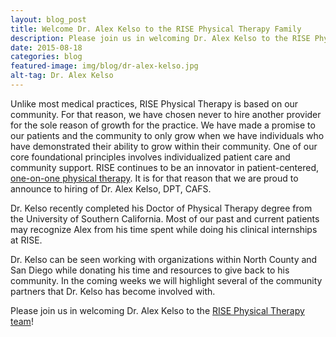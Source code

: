 ```yaml
---
layout: blog_post
title: Welcome Dr. Alex Kelso to the RISE Physical Therapy Family
description: Please join us in welcoming Dr. Alex Kelso to the RISE Physical Therapy family!
date: 2015-08-18
categories: blog
featured-image: img/blog/dr-alex-kelso.jpg
alt-tag: Dr. Alex Kelso
---
```


Unlike most medical practices, RISE Physical Therapy is based on our community. For that reason, we have chosen never to hire another provider for the sole reason of growth for the practice. We have made a promise to our patients and the community to only grow when we have individuals who have demonstrated their ability to grow within their community. One of our core foundational principles involves individualized patient care and community support. RISE continues to be an innovator in patient-centered, [one-on-one physical therapy](/). It is for that reason that we are proud to announce to hiring of Dr. Alex Kelso, DPT, CAFS.

Dr. Kelso recently completed his Doctor of Physical Therapy degree from the University of Southern California. Most of our past and current patients may recognize Alex from his time spent while doing his clinical internships at RISE.

Dr. Kelso can be seen working with organizations within North County and San Diego while donating his time and resources to give back to his community. In the coming weeks we will highlight several of the community partners that Dr. Kelso has become involved with.

Please join us in welcoming Dr. Alex Kelso to the [RISE Physical Therapy team](/#team)!
